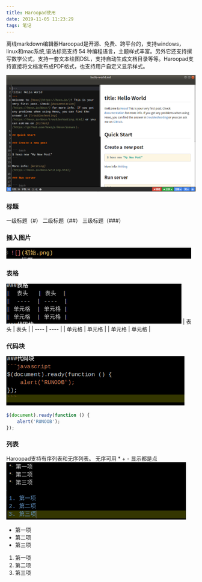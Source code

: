```yaml
---
title: Haroopad使用
date: 2019-11-05 11:23:29
tags: 笔记
---
```


离线markdown编辑器Haroopad是开源、免费、跨平台的，支持windows，linux和mac系统,语法标亮支持 54 种编程语言，主题样式丰富。另外它还支持撰写数学公式，支持一套文本绘图DSL，支持自动生成文档目录等等。Haroopad支持直接将文档发布成PDF格式，也支持用户自定义显示样式。
<!-- more -->
![](Haroopad/1.png)
### 标题
一级标题（#）
二级标题（##）
三级标题（###）
### 插入图片
![](Haroopad/2.png)
### 表格
![](Haroopad/3.png)
|  表头   | 表头  |
|  ----  | ----  |
| 单元格  | 单元格 |
| 单元格  | 单元格 |
### 代码块
![](Haroopad/4.png)
```javascript
$(document).ready(function () {
    alert('RUNOOB');
});
```
### 列表
Haroopad支持有序列表和无序列表。
无序可用 * + - 显示都是点
![](Haroopad/5.png)
* 第一项
* 第二项
* 第三项

1. 第一项
2. 第二项
3. 第三项


